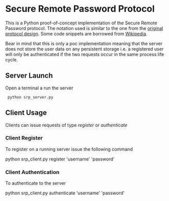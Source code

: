 # Secure Remote Password Protocol

  This is a Python proof-of-concept implementation of the Secure Remote Password protocol.
  The notation used is similar to the one from the [original protocol design](http://srp.stanford.edu/design.html).
  Some code snippets are borrowed from [Wikipedia](https://en.wikipedia.org/wiki/Secure_Remote_Password_protocol).

  Bear in mind that this is only a poc implementation meaning that the server does not store the user data on any persistent storage i.e. a registered user will only be authenticated if the two requests occur in the same process life cycle.

## Server Launch
Open a terminal a run the server

     python srp_server.py

## Client Usage
Clients can issue requests of type *register* or *authenticate*

### Client Register
To register on a running server issue the following command

   python srp_client.py register 'username' 'password'


### Client Authentication
To authenticate to the server     

   python srp_client.py authenticate 'username' 'password'


  
  

